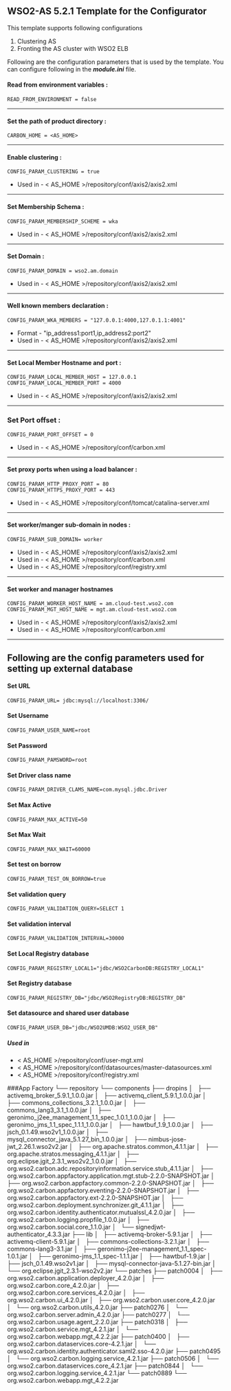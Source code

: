 WSO2-AS 5.2.1 Template for the Configurator
-------------------------------------------------------------------------------------

This template supports following configurations

1. Clustering AS
2. Fronting the AS cluster with WSO2 ELB

Following are the configuration parameters that is used by the template.
You can configure following in the ***module.ini*** file.

#### Read from environment variables :


    READ_FROM_ENVIRONMENT = false
 

-------------------------------------------------------------------------------------

#### Set the path of product directory :

    CARBON_HOME = <AS_HOME>

---

#### Enable clustering : 

    CONFIG_PARAM_CLUSTERING = true

* Used in - < AS_HOME >/repository/conf/axis2/axis2.xml

---

#### Set Membership Schema :

    CONFIG_PARAM_MEMBERSHIP_SCHEME = wka

* Used in - < AS_HOME >/repository/conf/axis2/axis2.xml

---
        
#### Set Domain :

    CONFIG_PARAM_DOMAIN = wso2.am.domain

* Used in - < AS_HOME >/repository/conf/axis2/axis2.xml

---

#### Well known members declaration :

    CONFIG_PARAM_WKA_MEMBERS = "127.0.0.1:4000,127.0.1.1:4001"

* Format - "ip_address1:port1,ip_address2:port2"
* Used in - < AS_HOME >/repository/conf/axis2/axis2.xml

---

#### Set Local Member Hostname and port :

    CONFIG_PARAM_LOCAL_MEMBER_HOST = 127.0.0.1
    CONFIG_PARAM_LOCAL_MEMBER_PORT = 4000

* Used in - < AS_HOME >/repository/conf/axis2/axis2.xml

---

### Set Port offset :

    CONFIG_PARAM_PORT_OFFSET = 0

* Used in - < AS_HOME >/repository/conf/carbon.xml

---
#### Set proxy ports when using a load balancer :

    CONFIG_PARAM_HTTP_PROXY_PORT = 80
    CONFIG_PARAM_HTTPS_PROXY_PORT = 443

* Used in - < AS_HOME >/repository/conf/tomcat/catalina-server.xml

---
#### Set worker/manger sub-domain in nodes  :

    CONFIG_PARAM_SUB_DOMAIN= worker

 * Used in - < AS_HOME >/repository/conf/axis2/axis2.xml
 * Used in - < AS_HOME >/repository/conf/carbon.xml
 * Used in - < AS_HOME >/repository/conf/registry.xml

---
#### Set worker and manager hostnames

    CONFIG_PARAM_WORKER_HOST_NAME = am.cloud-test.wso2.com
    CONFIG_PARAM_MGT_HOST_NAME = mgt.am.cloud-test.wso2.com

* Used in - < AS_HOME >/repository/conf/axis2/axis2.xml
* Used in - < AS_HOME >/repository/conf/carbon.xml

---

## Following are the config parameters used for setting up external database 
#### Set URL

    CONFIG_PARAM_URL= jdbc:mysql://localhost:3306/

#### Set Username

    CONFIG_PARAM_USER_NAME=root

#### Set Password
```
CONFIG_PARAM_PAMSWORD=root
```
#### Set Driver class name

    CONFIG_PARAM_DRIVER_CLAMS_NAME=com.mysql.jdbc.Driver

#### Set Max Active

    CONFIG_PARAM_MAX_ACTIVE=50

#### Set Max Wait

    CONFIG_PARAM_MAX_WAIT=60000

#### Set test on borrow

    CONFIG_PARAM_TEST_ON_BORROW=true

#### Set validation query
    CONFIG_PARAM_VALIDATION_QUERY=SELECT 1

#### Set validation interval

    CONFIG_PARAM_VALIDATION_INTERVAL=30000

#### Set Local Registry database

    CONFIG_PARAM_REGISTRY_LOCAL1="jdbc/WSO2CarbonDB:REGISTRY_LOCAL1"

#### Set Registry database

    CONFIG_PARAM_REGISTRY_DB="jdbc/WSO2RegistryDB:REGISTRY_DB"

#### Set datasource and shared user database

    CONFIG_PARAM_USER_DB="jdbc/WSO2UMDB:WSO2_USER_DB"

##### Used in 

* < AS_HOME >/repository/conf/user-mgt.xml
* < AS_HOME >/repository/conf/datasources/master-datasources.xml
* < AS_HOME >/repository/conf/registry.xml

###App Factory
└── repository
    └── components
        ├── dropins
        │   ├── activemq_broker_5.9.1_1.0.0.jar
        │   ├── activemq_client_5.9.1_1.0.0.jar
        │   ├── commons_collections_3.2.1_1.0.0.jar
        │   ├── commons_lang3_3.1_1.0.0.jar
        │   ├── geronimo_j2ee_management_1.1_spec_1.0.1_1.0.0.jar
        │   ├── geronimo_jms_1.1_spec_1.1.1_1.0.0.jar
        │   ├── hawtbuf_1.9_1.0.0.jar
        │   ├── jsch_0.1.49.wso2v1_1.0.0.jar
        │   ├── mysql_connector_java_5.1.27_bin_1.0.0.jar
        │   ├── nimbus-jose-jwt_2.26.1.wso2v2.jar
        │   ├── org.apache.stratos.common_4.1.1.jar
        │   ├── org.apache.stratos.messaging_4.1.1.jar
        │   ├── org.eclipse.jgit_2.3.1_wso2v2_1.0.0.jar
        │   ├── org.wso2.carbon.adc.repositoryinformation.service.stub_4.1.1.jar
        │   ├── org.wso2.carbon.appfactory.application.mgt.stub-2.2.0-SNAPSHOT.jar
        │   ├── org.wso2.carbon.appfactory.common-2.2.0-SNAPSHOT.jar
        │   ├── org.wso2.carbon.appfactory.eventing-2.2.0-SNAPSHOT.jar
        │   ├── org.wso2.carbon.appfactory.ext-2.2.0-SNAPSHOT.jar
        │   ├── org.wso2.carbon.deployment.synchronizer.git_4.1.1.jar
        │   ├── org.wso2.carbon.identity.authenticator.mutualssl_4.2.0.jar
        │   ├── org.wso2.carbon.logging.propfile_1.0.0.jar
        │   ├── org.wso2.carbon.social.core_1.1.0.jar
        │   └── signedjwt-authenticator_4.3.3.jar
        ├── lib
        │   ├── activemq-broker-5.9.1.jar
        │   ├── activemq-client-5.9.1.jar
        │   ├── commons-collections-3.2.1.jar
        │   ├── commons-lang3-3.1.jar
        │   ├── geronimo-j2ee-management_1.1_spec-1.0.1.jar
        │   ├── geronimo-jms_1.1_spec-1.1.1.jar
        │   ├── hawtbuf-1.9.jar
        │   ├── jsch_0.1.49.wso2v1.jar
        │   ├── mysql-connector-java-5.1.27-bin.jar
        │   └── org.eclipse.jgit_2.3.1-wso2v2.jar
        └── patches
            ├── patch0004
            │   ├── org.wso2.carbon.application.deployer_4.2.0.jar
            │   ├── org.wso2.carbon.core_4.2.0.jar
            │   ├── org.wso2.carbon.core.services_4.2.0.jar
            │   ├── org.wso2.carbon.ui_4.2.0.jar
            │   ├── org.wso2.carbon.user.core_4.2.0.jar
            │   └── org.wso2.carbon.utils_4.2.0.jar
            ├── patch0276
            │   └── org.wso2.carbon.server.admin_4.2.0.jar
            ├── patch0277
            │   └── org.wso2.carbon.usage.agent_2.2.0.jar
            ├── patch0318
            │   ├── org.wso2.carbon.service.mgt_4.2.1.jar
            │   └── org.wso2.carbon.webapp.mgt_4.2.2.jar
            ├── patch0400
            │   ├── org.wso2.carbon.dataservices.core-4.2.1.jar
            │   └── org.wso2.carbon.identity.authenticator.saml2.sso-4.2.0.jar
            ├── patch0495
            │   └── org.wso2.carbon.logging.service_4.2.1.jar
            ├── patch0506
            │   └── org.wso2.carbon.dataservices.core_4.2.1.jar
            ├── patch0844
            │   └── org.wso2.carbon.logging.service_4.2.1.jar
            └── patch0889
                └── org.wso2.carbon.webapp.mgt_4.2.2.jar
